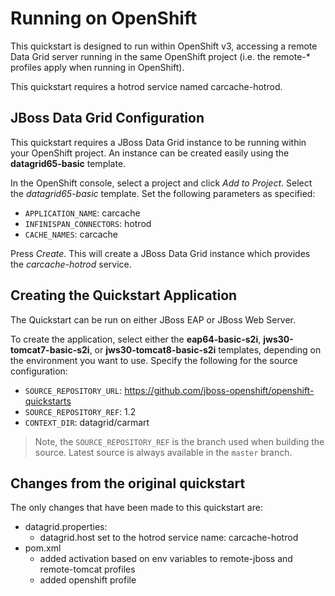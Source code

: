 Running on OpenShift
====================

This quickstart is designed to run within OpenShift v3, accessing a remote Data
Grid server running in the same OpenShift project (i.e. the remote-* profiles
apply when running in OpenShift).

This quickstart requires a hotrod service named carcache-hotrod.

JBoss Data Grid Configuration
-----------------------------

This quickstart requires a JBoss Data Grid instance to be running within your OpenShift
project.  An instance can be created easily using the **datagrid65-basic** template.

In the OpenShift console, select a project and click *Add to Project*.  Select
the *datagrid65-basic* template.  Set the following parameters as specified:

* `APPLICATION_NAME`: carcache
* `INFINISPAN_CONNECTORS`: hotrod
* `CACHE_NAMES`: carcache

Press *Create*.  This will create a JBoss Data Grid instance which provides the
*carcache-hotrod* service.

Creating the Quickstart Application
-----------------------------------

The Quickstart can be run on either JBoss EAP or JBoss Web Server.

To create the application, select either the **eap64-basic-s2i**,
**jws30-tomcat7-basic-s2i**, or **jws30-tomcat8-basic-s2i** templates, depending
on the environment you want to use.  Specify the following for the source
configuration:

* `SOURCE_REPOSITORY_URL`: https://github.com/jboss-openshift/openshift-quickstarts
* `SOURCE_REPOSITORY_REF`: 1.2
* `CONTEXT_DIR`: datagrid/carmart

> Note, the `SOURCE_REPOSITORY_REF` is the branch used when building the
> source.  Latest source is always available in the `master` branch.

Changes from the original quickstart
------------------------------------

The only changes that have been made to this quickstart are:

* datagrid.properties:
  * datagrid.host set to the hotrod service name: carcache-hotrod
* pom.xml
  * added activation based on env variables to remote-jboss and remote-tomcat profiles
  * added openshift profile
